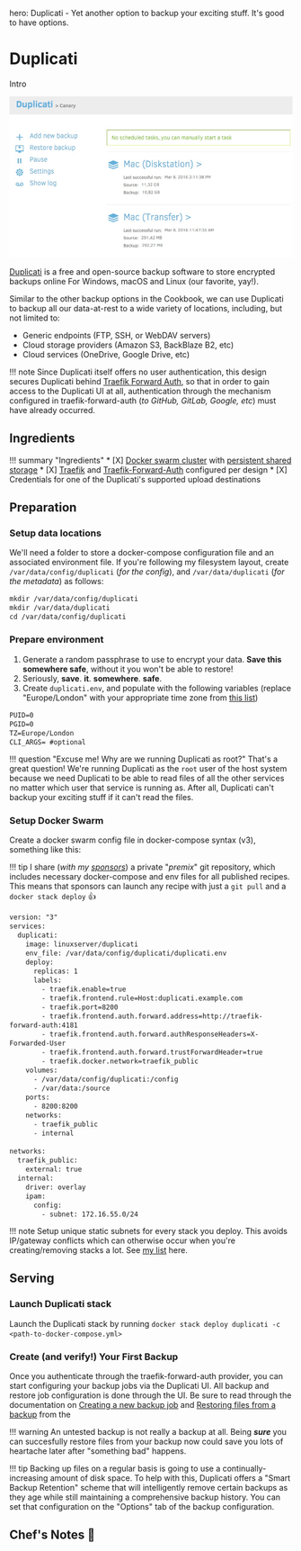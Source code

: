 hero: Duplicati - Yet another option to backup your exciting stuff. It's good to have options.

# Duplicati

Intro

![duplicati Screenshot](../images/duplicati.jpg)


[Duplicati](https://www.duplicati.com/) is a free and open-source backup software to store encrypted backups online For Windows, macOS and Linux (our favorite, yay!).

Similar to the other backup options in the Cookbook, we can use Duplicati to backup all our data-at-rest to a wide variety of locations, including, but not limited to:

- Generic endpoints (FTP, SSH, or WebDAV servers)
- Cloud storage providers (Amazon S3, BackBlaze B2, etc)
- Cloud services (OneDrive, Google Drive, etc)

!!! note
    Since Duplicati itself offers no user authentication, this design secures Duplicati behind [Traefik Forward Auth](/ha-docker-swarm/traefik-forward-auth), so that in order to gain access to the Duplicati UI at all,  authentication through the mechanism configured in traefik-forward-auth (_to GitHub, GitLab, Google, etc_) must have already occurred.

## Ingredients

!!! summary "Ingredients"
    * [X] [Docker swarm cluster](/ha-docker-swarm/design/) with [persistent shared storage](/ha-docker-swarm/shared-storage-ceph.md)
    * [X] [Traefik](/ha-docker-swarm/traefik_public) and [Traefik-Forward-Auth](/ha-docker-swarm/traefik-forward-auth) configured per design
    * [X] Credentials for one of the Duplicati's supported upload destinations

## Preparation

### Setup data locations

We'll need a folder to store a docker-compose configuration file and an associated environment file. If you're following my filesystem layout, create `/var/data/config/duplicati` (*for the config*), and `/var/data/duplicati` (*for the metadata*) as follows:

```
mkdir /var/data/config/duplicati
mkdir /var/data/duplicati
cd /var/data/config/duplicati
```

### Prepare environment

1. Generate a random passphrase to use to encrypt your data. **Save this somewhere safe**, without it you won't be able to restore!
2. Seriously, **save**. **it**. **somewhere**. **safe**.
3. Create `duplicati.env`, and populate with the following variables (replace "Europe/London" with your appropriate time zone from [this list](https://en.wikipedia.org/wiki/List_of_tz_database_time_zones))
```
PUID=0
PGID=0
TZ=Europe/London
CLI_ARGS= #optional
```

!!! question "Excuse me! Why are we running Duplicati as root?"
    That's a great question! We're running Duplicati as the `root` user of the host system because we need Duplicati to be able to read files of all the other services no matter which user that service is running as. After all, Duplicati can't backup your exciting stuff if it can't read the files.


### Setup Docker Swarm

Create a docker swarm config file in docker-compose syntax (v3), something like this:

!!! tip
        I share (_with my [sponsors](https://github.com/sponsors/funkypenguin)_) a private "_premix_" git repository, which includes necessary docker-compose and env files for all published recipes. This means that sponsors can launch any recipe with just a ```git pull``` and a ```docker stack deploy``` 👍

```
version: "3"
services:
  duplicati:
    image: linuxserver/duplicati
    env_file: /var/data/config/duplicati/duplicati.env
    deploy:
      replicas: 1
      labels:
        - traefik.enable=true
        - traefik.frontend.rule=Host:duplicati.example.com
        - traefik.port=8200
        - traefik.frontend.auth.forward.address=http://traefik-forward-auth:4181
        - traefik.frontend.auth.forward.authResponseHeaders=X-Forwarded-User
        - traefik.frontend.auth.forward.trustForwardHeader=true
        - traefik.docker.network=traefik_public
    volumes:
      - /var/data/config/duplicati:/config
      - /var/data:/source
    ports:
      - 8200:8200
    networks:
      - traefik_public
      - internal

networks:
  traefik_public:
    external: true
  internal:
    driver: overlay
    ipam:
      config:
        - subnet: 172.16.55.0/24
```

!!! note
    Setup unique static subnets for every stack you deploy. This avoids IP/gateway conflicts which can otherwise occur when you're creating/removing stacks a lot. See [my list](/reference/networks/) here.

## Serving

### Launch Duplicati stack

Launch the Duplicati stack by running ```docker stack deploy duplicati -c <path-to-docker-compose.yml>```

### Create (and verify!) Your First Backup
Once you authenticate through the traefik-forward-auth provider, you can start configuring your backup jobs via the Duplicati UI. All backup and restore job configuration is done through the UI. Be sure to read through the documentation on [Creating a new backup job](https://duplicati.readthedocs.io/en/latest/03-using-the-graphical-user-interface/#creating-a-new-backup-job) and [Restoring files from a backup](https://duplicati.readthedocs.io/en/latest/03-using-the-graphical-user-interface/#restoring-files-from-a-backup) from the 

!!! warning
    An untested backup is not really a backup at all. Being ***sure*** you can succesfully restore files from your backup now could save you lots of heartache later after "something bad" happens.

!!! tip
    Backing up files on a regular basis is going to use a continually-increasing amount of disk space. To help with this, Duplicati offers a "Smart Backup Retention" scheme that will intelligently remove certain backups as they age while still maintaining a comprehensive backup history. You can set that configuration on the "Options" tab of the backup configuration.

## Chef's Notes 📓

[^1]: The [Duplicati 2 User's Manual](https://duplicati.readthedocs.io/en/latest/) contains all the information you'll need to configure backup endpoints, restore jobs, scheduling and advanced properties for your backup jobs.

